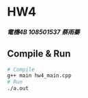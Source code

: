 # HW4
##### 電機4B 108501537 蔡雨蓁

## Compile & Run
```sh
# Compile
g++ main hw4_main.cpp
# Run
./a.out
```
